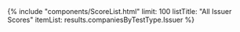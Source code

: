 <div class="ui one column stackable grid">
  <div class="column">
    {%
      include "components/ScoreList.html"
        limit: 100
        listTitle: "All Issuer Scores"
        itemList: results.companiesByTestType.Issuer
    %}
  </div>
</div>
